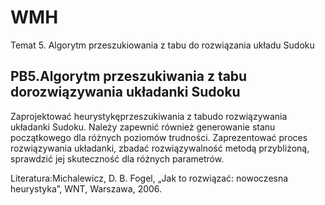 # WMH
Temat 5. Algorytm przeszukiowania z tabu do rozwiązania układu Sudoku

## PB5.Algorytm przeszukiwania z tabu dorozwiązywania układanki Sudoku
Zaprojektować  heurystykęprzeszukiwania  z  tabudo rozwiązywania  układanki  Sudoku.
Należy zapewnić również generowanie stanu początkowego dla różnych poziomów trudności.
Zaprezentować  proces  rozwiązywania  układanki,  zbadać  rozwiązywalność  metodą przybliżoną, sprawdzić jej skuteczność dla różnych parametrów.

Literatura:Michalewicz, D. B. Fogel, „Jak to rozwiązać: nowoczesna heurystyka”, WNT, Warszawa, 2006.
